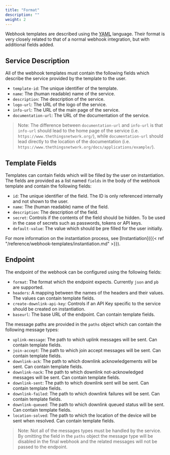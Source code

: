 ```yaml
---
title: "Format"
description: ""
weight: 2
---
```


Webhook templates are described using the [YAML](https://yaml.org/) language. Their format is very closely related to that of a normal webhook integration, but with additional fields added.

<!--more-->

## Service Description

All of the webhook templates must contain the following fields which describe the service provided by the template to the user.

- `template-id`: The unique identifier of the template.
- `name`: The (human readable) name of the service.
- `description`: The description of the service.
- `logo-url`: The URL of the logo of the service.
- `info-url`: The URL of the main page of the service.
- `documentation-url`: The URL of the documentation of the service. 

> Note: The difference between `documentation-url` and `info-url` is that `info-url` should lead to the home page of the service (i.e. `https://www.thethingsnetwork.org/`), while `documentation-url` should lead directly to the location of the documentation (i.e. `https://www.thethingsnetwork.org/docs/applications/example/`).

## Template Fields

Templates can contain fields which will be filled by the user on instantiation. The fields are provided as a list named `fields` in the body of the webhook template and contain the following fields:

- `id`: The unique identifier of the field. The ID is only referenced internally and not shown to the user.
- `name`: The (human readable) name of the field.
- `description`: The description of the field.
- `secret`: Controls if the contents of the field should be hidden. To be used in the case of secrets such as passwords, tokens or API keys.
- `default-value`: The value which should be pre filled for the user initially.

For more information on the instantiation process, see [Instantiation]({{< ref "/reference/webhook-templates/instantiation.md" >}}).

## Endpoint

The endpoint of the webhook can be configured using the following fields:

- `format`: The format which the endpoint expects. Currently `json` and `pb` are supported.
- `headers`: A mapping between the names of the headers and their values. The values can contain template fields.
- `create-downlink-api-key`: Controls if an API Key specific to the service should be created on instantiation.
- `baseurl`: The base URL of the endpoint. Can contain template fields. 

The message paths are provided in the `paths` object which can contain the following message types:

- `uplink-message`: The path to which uplink messages will be sent. Can contain template fields.
- `join-accept`: The path to which join accept messages will be sent. Can contain template fields.
- `downlink-ack`: The path to which downlink acknowledgements will be sent. Can contain template fields.
- `downlink-nack`: The path to which downlink not-acknowledged messages will be sent. Can contain template fields.
- `downlink-sent`: The path to which downlink sent will be sent. Can contain template fields.
- `downlink-failed`: The path to which downlink failures will be sent. Can contain template fields.
- `downlink-queued`: The path to which downlink queued status will be sent. Can contain template fields.
- `location-solved`: The path to which the location of the device will be sent when resolved. Can contain template fields.

> Note: Not all of the messages types must be handled by the service. By omitting the field in the `paths` object the message type will be disabled in the final webhook and the related messages will not be passed to the endpoint.

